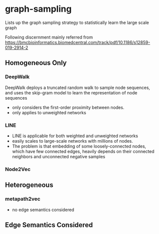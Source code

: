 # graph-sampling
Lists up the graph sampling strategy to statistically learn the large scale graph

Following discernment mainly referred from
https://bmcbioinformatics.biomedcentral.com/track/pdf/10.1186/s12859-019-2914-2

## Homogeneous Only

### DeepWalk 
DeepWalk deploys a truncated random walk to sample node sequences, and uses the skip-gram model to learn the representation of node sequences
- only considers the first-order proximity between nodes.
- only applies to unweighted networks

### LINE
- LINE is applicable for both weighted and unweighted networks 
- easily scales to large-scale networks with millions of nodes. 
- The problem is that embedding of some loosely-connected nodes, which have few connected edges, heavily depends on their connected neighbors and unconnected negative samples

### Node2Vec

## Heterogeneous 
### metapath2vec
- no edge semantics considered

## Edge Semantics Considered
